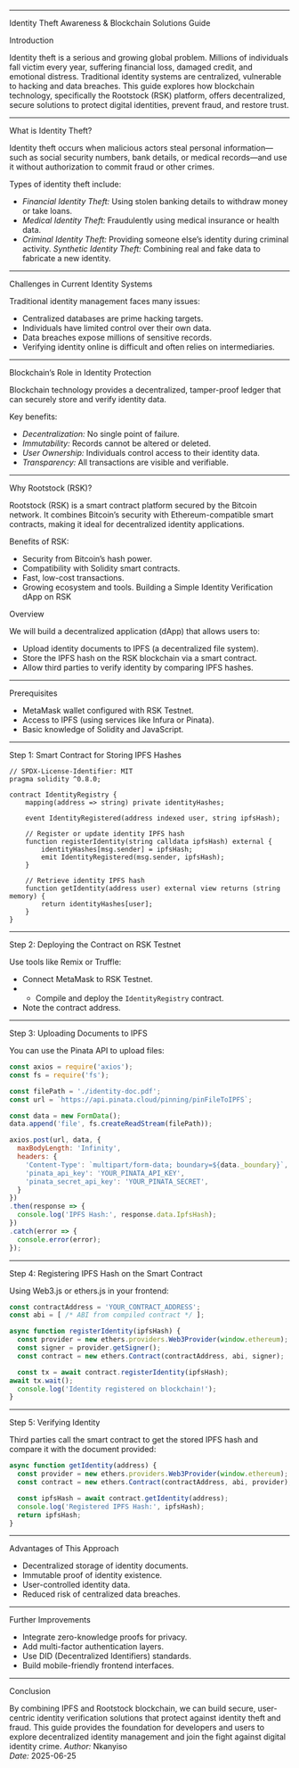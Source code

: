 

---

Identity Theft Awareness & Blockchain Solutions Guide

Introduction

Identity theft is a serious and growing global problem. Millions of individuals fall victim every year, suffering financial loss, damaged credit, and emotional distress. Traditional identity systems are centralized, vulnerable to hacking and data breaches. This guide explores how blockchain technology, specifically the Rootstock (RSK) platform, offers decentralized, secure solutions to protect digital identities, prevent fraud, and restore trust.

---

What is Identity Theft?

Identity theft occurs when malicious actors steal personal information—such as social security numbers, bank details, or medical records—and use it without authorization to commit fraud or other crimes.

Types of identity theft include:

- *Financial Identity Theft:* Using stolen banking details to withdraw money or take loans.
- *Medical Identity Theft:* Fraudulently using medical insurance or health data.
- *Criminal Identity Theft:* Providing someone else’s identity during criminal activity.
 *Synthetic Identity Theft:* Combining real and fake data to fabricate a new identity.

---

Challenges in Current Identity Systems

Traditional identity management faces many issues:

- Centralized databases are prime hacking targets.
- Individuals have limited control over their own data.
- Data breaches expose millions of sensitive records.
- Verifying identity online is difficult and often relies on intermediaries.

---

Blockchain’s Role in Identity Protection

Blockchain technology provides a decentralized, tamper-proof ledger that can securely store and verify identity data.

Key benefits:

- *Decentralization:* No single point of failure.
- *Immutability:* Records cannot be altered or deleted.
- *User Ownership:* Individuals control access to their identity data.
- *Transparency:* All transactions are visible and verifiable.

---

Why Rootstock (RSK)?

Rootstock (RSK) is a smart contract platform secured by the Bitcoin network. It combines Bitcoin’s security with Ethereum-compatible smart contracts, making it ideal for decentralized identity applications.

Benefits of RSK:

- Security from Bitcoin’s hash power.
- Compatibility with Solidity smart contracts.
- Fast, low-cost transactions.
- Growing ecosystem and tools.
Building a Simple Identity Verification dApp on RSK

Overview

We will build a decentralized application (dApp) that allows users to:

- Upload identity documents to IPFS (a decentralized file system).
- Store the IPFS hash on the RSK blockchain via a smart contract.
- Allow third parties to verify identity by comparing IPFS hashes.

---

Prerequisites

- MetaMask wallet configured with RSK Testnet.
- Access to IPFS (using services like Infura or Pinata).
- Basic knowledge of Solidity and JavaScript.

---

Step 1: Smart Contract for Storing IPFS Hashes

```solidity
// SPDX-License-Identifier: MIT
pragma solidity ^0.8.0;

contract IdentityRegistry {
    mapping(address => string) private identityHashes;

    event IdentityRegistered(address indexed user, string ipfsHash);

    // Register or update identity IPFS hash
    function registerIdentity(string calldata ipfsHash) external {
        identityHashes[msg.sender] = ipfsHash;
        emit IdentityRegistered(msg.sender, ipfsHash);
    }

    // Retrieve identity IPFS hash
    function getIdentity(address user) external view returns (string memory) {
        return identityHashes[user];
    }
}
```

---

Step 2: Deploying the Contract on RSK Testnet

Use tools like Remix or Truffle:

- Connect MetaMask to RSK Testnet.
- - Compile and deploy the `IdentityRegistry` contract.
- Note the contract address.

---

Step 3: Uploading Documents to IPFS

You can use the Pinata API to upload files:

```javascript
const axios = require('axios');
const fs = require('fs');

const filePath = './identity-doc.pdf';
const url = `https://api.pinata.cloud/pinning/pinFileToIPFS`;

const data = new FormData();
data.append('file', fs.createReadStream(filePath));

axios.post(url, data, {
  maxBodyLength: 'Infinity',
  headers: {
    'Content-Type': `multipart/form-data; boundary=${data._boundary}`,
    'pinata_api_key': 'YOUR_PINATA_API_KEY',
    'pinata_secret_api_key': 'YOUR_PINATA_SECRET',
  }
})
.then(response => {
  console.log('IPFS Hash:', response.data.IpfsHash);
})
.catch(error => {
  console.error(error);
});
```

---

Step 4: Registering IPFS Hash on the Smart Contract

Using Web3.js or ethers.js in your frontend:

```javascript
const contractAddress = 'YOUR_CONTRACT_ADDRESS';
const abi = [ /* ABI from compiled contract */ ];

async function registerIdentity(ipfsHash) {
  const provider = new ethers.providers.Web3Provider(window.ethereum);
  const signer = provider.getSigner();
  const contract = new ethers.Contract(contractAddress, abi, signer);

  const tx = await contract.registerIdentity(ipfsHash);
await tx.wait();
  console.log('Identity registered on blockchain!');
}
```

---

Step 5: Verifying Identity

Third parties call the smart contract to get the stored IPFS hash and compare it with the document provided:

```javascript
async function getIdentity(address) {
  const provider = new ethers.providers.Web3Provider(window.ethereum);
  const contract = new ethers.Contract(contractAddress, abi, provider);

  const ipfsHash = await contract.getIdentity(address);
  console.log('Registered IPFS Hash:', ipfsHash);
  return ipfsHash;
}
```

---

Advantages of This Approach

- Decentralized storage of identity documents.
- Immutable proof of identity existence.
- User-controlled identity data.
- Reduced risk of centralized data breaches.

---

Further Improvements

- Integrate zero-knowledge proofs for privacy.
- Add multi-factor authentication layers.
- Use DID (Decentralized Identifiers) standards.
- Build mobile-friendly frontend interfaces.

---

Conclusion

By combining IPFS and Rootstock blockchain, we can build secure, user-centric identity verification solutions that protect against identity theft and fraud. This guide provides the foundation for developers and users to explore decentralized identity management and join the fight against digital identity crime.
*Author:* Nkanyiso  
*Date:* 2025-06-25
